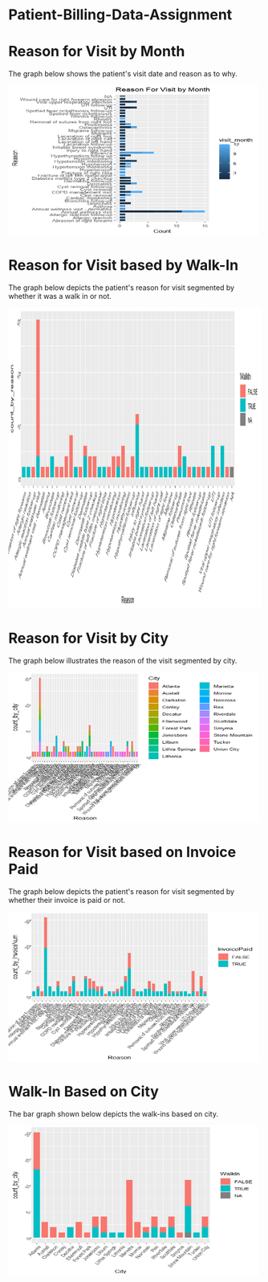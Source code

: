 # Patient-Billing-Data-Assignment
# Reason for Visit by Month 
<p> The graph below shows the patient's visit date and reason as to why. </p>
<img src="Images/Reason for Visit by Month.png", height = 300, width = 500>

# Reason for Visit based by Walk-In
<p> The graph below depicts the patient's reason for visit segmented by whether it was a walk in or not. </p>
<img src="Images/Reason For Visit1.png", height = 600, width = 700>

# Reason for Visit by City
<p> The graph below illustrates the reason of the visit segmented by city. </p>
<img src="Images/Reason for Visit by City.png", height = 300, width = 500>

# Reason for Visit based on Invoice Paid
<p> The graph below depicts the patient's reason for visit segmented by whether their invoice is paid or not. </p>
<img src="Images/Reason for Visit by Invoice Paid.png", height = 300, width = 500>

# Walk-In Based on City
<p> The bar graph shown below depicts the walk-ins based on city.</p>
<img src="Images/Walk In Based on City.png", height = 300, width = 500>

